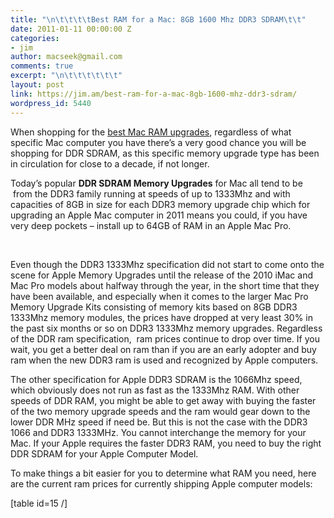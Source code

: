 ```yaml
---
title: "\n\t\t\t\tBest RAM for a Mac: 8GB 1600 Mhz DDR3 SDRAM\t\t"
date: 2011-01-11 00:00:00 Z
categories:
- jim
author: macseek@gmail.com
comments: true
excerpt: "\n\t\t\t\t\t\t"
layout: post
link: https://jim.am/best-ram-for-a-mac-8gb-1600-mhz-ddr3-sdram/
wordpress_id: 5440
---
```


When shopping for the [best Mac RAM upgrades](http://www.jim.am), regardless of what specific Mac computer you have there’s a very good chance you will be shopping for DDR SDRAM, as this specific memory upgrade type has been in circulation for close to a decade, if not longer.




Today’s popular **DDR SDRAM Memory Upgrades** for Mac all tend to be  from the DDR3 family running at speeds of up to 1333Mhz and with capacities of 8GB in size for each DDR3 memory upgrade chip which for upgrading an Apple Mac computer in 2011 means you could, if you have very deep pockets – install up to 64GB of RAM in an Apple Mac Pro.




 




Even though the DDR3 1333Mhz specification did not start to come onto the scene for Apple Memory Upgrades until the release of the 2010 iMac and Mac Pro models about halfway through the year, in the short time that they have been available, and especially when it comes to the larger Mac Pro Memory Upgrade Kits consisting of memory kits based on 8GB DDR3 1333Mhz memory modules, the prices have dropped at very least 30% in the past six months or so on DDR3 1333Mhz memory upgrades. Regardless of the DDR ram specification,  ram prices continue to drop over time. If you wait, you get a better deal on ram than if you are an early adopter and buy ram when the new DDR3 ram is used and recognized by Apple computers.




The other specification for Apple DDR3 SDRAM is the 1066Mhz speed, which obviously does not run as fast as the 1333Mhz RAM. With other speeds of DDR RAM, you might be able to get away with buying the faster of the two memory upgrade speeds and the ram would gear down to the lower DDR MHz speed if need be. But this is not the case with the DDR3 1066 and DDR3 1333MHz. You cannot interchange the memory for your Mac. If your Apple requires the faster DDR3 RAM, you need to buy the right DDR SDRAM for your Apple Computer Model.




To make things a bit easier for you to determine what RAM you need, here are the current ram prices for currently shipping Apple computer models:




[table id=15 /]


		
